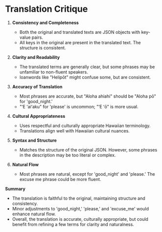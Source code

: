 # Translation Critique

1. **Consistency and Completeness**
   - Both the original and translated texts are JSON objects with key-value pairs.
   - All keys in the original are present in the translated text. The structure is consistent.

2. **Clarity and Readability**
   - The translated terms are generally clear, but some phrases may be unfamiliar to non-fluent speakers.
   - loanwords like "Helipōt" might confuse some, but are consistent.

3. **Accuracy of Translation**
   - Most phrases are accurate, but "Aloha ahiahi" should be "Aloha pō" for 'good_night.'
   - "ʻE ʻaiʻaku" for 'please' is uncommon; "ʻE ʻō" is more usual.

4. **Cultural Appropriateness**
   - Uses respectful and culturally appropriate Hawaiian terminology.
   - Translations align well with Hawaiian cultural nuances.

5. **Syntax and Structure**
   - Matches the structure of the original JSON. However, some phrases in the description may be too literal or complex.

6. **Natural Flow**
   - Most phrases are natural, except for 'good_night' and 'please.' The excuse me phrase could be more fluent.

**Summary**
- The translation is faithful to the original, maintaining structure and consistency.
- Minor adjustments to 'good_night,' 'please,' and 'excuse_me' would enhance natural flow.
- Overall, the translation is accurate, culturally appropriate, but could benefit from refining a few terms for clarity and naturalness.